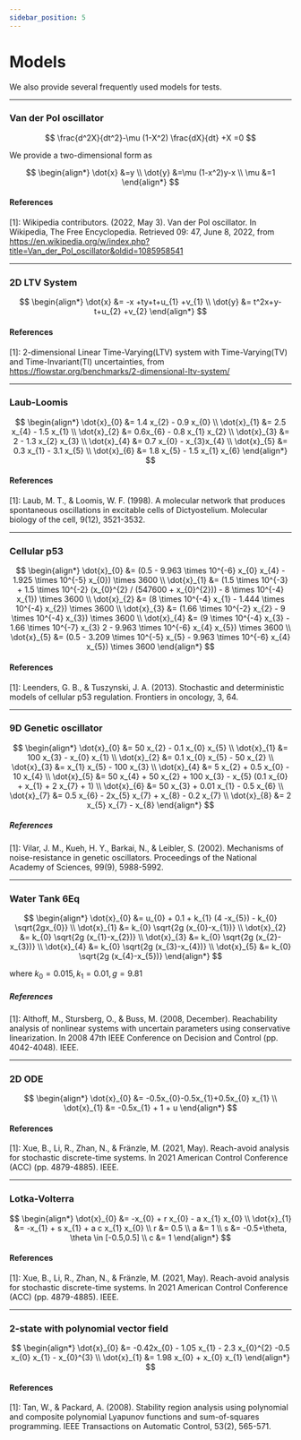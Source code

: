 ```yaml
---
sidebar_position: 5
---
```


# Models

We also provide several frequently used models for tests.

---

### Van der Pol oscillator

$$
\frac{d^2X}{dt^2}-\mu (1-X^2) \frac{dX}{dt} +X =0
$$

We provide a two-dimensional form as

$$
\begin{align*}
\dot{x} &=y \\
\dot{y} &=\mu (1-x^2)y-x \\
\mu &=1
\end{align*}
$$

#### References

[1]: Wikipedia contributors. (2022, May 3). Van der Pol oscillator. In Wikipedia, The Free Encyclopedia. Retrieved 09:
47, June 8, 2022, from https://en.wikipedia.org/w/index.php?title=Van_der_Pol_oscillator&oldid=1085958541

---

### 2D LTV System

$$
\begin{align*}
\dot{x} &= -x +ty+t+u_{1} +v_{1} \\
\dot{y} &= t^2x+y-t+u_{2} +v_{2}
\end{align*}
$$

#### References

[1]: 2-dimensional Linear Time-Varying(LTV) system with Time-Varying(TV) and Time-Invariant(TI)
uncertainties, from https://flowstar.org/benchmarks/2-dimensional-ltv-system/

---

### Laub-Loomis

$$
\begin{align*}
\dot{x}_{0} &= 1.4 x_{2} - 0.9 x_{0} \\
\dot{x}_{1} &= 2.5 x_{4} - 1.5 x_{1} \\
\dot{x}_{2} &= 0.6x_{6} - 0.8 x_{1} x_{2} \\
\dot{x}_{3} &= 2 - 1.3 x_{2} x_{3} \\
\dot{x}_{4} &= 0.7 x_{0} - x_{3}x_{4} \\
\dot{x}_{5} &= 0.3 x_{1} - 3.1 x_{5} \\
\dot{x}_{6} &= 1.8 x_{5} - 1.5 x_{1} x_{6}
\end{align*}
$$

#### References

[1]: Laub, M. T., & Loomis, W. F. (1998). A molecular network that produces spontaneous oscillations in excitable cells
of Dictyostelium. Molecular biology of the cell, 9(12), 3521-3532.

---

### Cellular p53

$$
\begin{align*}
\dot{x}_{0} &= (0.5 - 9.963 \times 10^{-6} x_{0} x_{4} - 1.925 \times 10^{-5} x_{0}) \times 3600 \\
\dot{x}_{1} &= (1.5 \times 10^{-3} + 1.5 \times 10^{-2} (x_{0}^{2} / (547600 + x_{0}^{2})) - 8 \times 10^{-4} x_{1})
\times 3600 \\
\dot{x}_{2} &= (8 \times 10^{-4} x_{1} - 1.444 \times 10^{-4} x_{2}) \times 3600 \\
\dot{x}_{3} &= (1.66 \times 10^{-2} x_{2} - 9 \times 10^{-4} x_{3}) \times 3600 \\
\dot{x}_{4} &= (9 \times 10^{-4} x_{3} - 1.66 \times 10^{-7} x_{3} 2 - 9.963 \times 10^{-6} x_{4} x_{5}) \times 3600 \\
\dot{x}_{5} &= (0.5 - 3.209 \times 10^{-5} x_{5} - 9.963 \times 10^{-6} x_{4} x_{5}) \times 3600
\end{align*}
$$

#### References

[1]: Leenders, G. B., & Tuszynski, J. A. (2013). Stochastic and deterministic models of cellular p53 regulation.
Frontiers in oncology, 3, 64.

---

### 9D Genetic oscillator

$$
\begin{align*}
\dot{x}_{0} &= 50 x_{2} - 0.1 x_{0} x_{5} \\
\dot{x}_{1} &= 100 x_{3} - x_{0} x_{1} \\
\dot{x}_{2} &= 0.1 x_{0} x_{5} - 50 x_{2} \\
\dot{x}_{3} &= x_{1} x_{5} - 100 x_{3} \\
\dot{x}_{4} &= 5 x_{2} + 0.5 x_{0} - 10 x_{4} \\
\dot{x}_{5} &= 50 x_{4} + 50 x_{2} + 100 x_{3} - x_{5} (0.1 x_{0} + x_{1} + 2 x_{7} + 1) \\
\dot{x}_{6} &= 50 x_{3} + 0.01 x_{1} - 0.5 x_{6} \\
\dot{x}_{7} &= 0.5 x_{6} - 2x_{5} x_{7} + x_{8} - 0.2 x_{7} \\
\dot{x}_{8} &= 2 x_{5} x_{7} - x_{8}
\end{align*}
$$

##### References

[1]: Vilar, J. M., Kueh, H. Y., Barkai, N., & Leibler, S. (2002). Mechanisms of noise-resistance in genetic oscillators.
Proceedings of the National Academy of Sciences, 99(9), 5988-5992.

---

### Water Tank 6Eq

$$
\begin{align*}
\dot{x}_{0} &= u_{0} + 0.1 + k_{1} (4 -x_{5}) - k_{0} \sqrt{2gx_{0}} \\
\dot{x}_{1} &= k_{0} \sqrt{2g (x_{0}-x_{1})} \\
\dot{x}_{2} &= k_{0} \sqrt{2g (x_{1}-x_{2})} \\
\dot{x}_{3} &= k_{0} \sqrt{2g (x_{2}-x_{3})} \\
\dot{x}_{4} &= k_{0} \sqrt{2g (x_{3}-x_{4})} \\
\dot{x}_{5} &= k_{0} \sqrt{2g (x_{4}-x_{5})}
\end{align*}
$$

where $k_{0} = 0.015, k_{1}= 0.01, g=9.81$

##### References

[1]: Althoff, M., Stursberg, O., & Buss, M. (2008, December). Reachability analysis of
nonlinear systems with uncertain parameters using conservative linearization. In 2008
47th IEEE Conference on Decision and Control (pp. 4042-4048). IEEE.

---

### 2D ODE

$$
\begin{align*}
\dot{x}_{0} &= -0.5x_{0}-0.5x_{1}+0.5x_{0} x_{1} \\
\dot{x}_{1} &= -0.5x_{1} + 1 + u
\end{align*}
$$

#### References

[1]: Xue, B., Li, R., Zhan, N., & Fränzle, M. (2021, May). Reach-avoid analysis for stochastic discrete-time systems. In
2021 American Control Conference (ACC) (pp. 4879-4885). IEEE.

--- 

### Lotka-Volterra

$$
\begin{align*}
\dot{x}_{0} &= -x_{0} + r x_{0} - a x_{1} x_{0} \\
\dot{x}_{1} &= -x_{1} + s x_{1} + a c x_{1} x_{0} \\
r &= 0.5 \\
a &= 1 \\
s &= -0.5+\theta, \theta \in [-0.5,0.5] \\
c &= 1
\end{align*}
$$

#### References

[1]: Xue, B., Li, R., Zhan, N., & Fränzle, M. (2021, May). Reach-avoid analysis for stochastic discrete-time systems. In
2021 American Control Conference (ACC) (pp. 4879-4885). IEEE.

---

### 2-state with polynomial vector field

$$
\begin{align*}
\dot{x}_{0} &= -0.42x_{0} - 1.05 x_{1} - 2.3 x_{0}^{2} -0.5 x_{0} x_{1} - x_{0}^{3} \\
\dot{x}_{1} &= 1.98 x_{0} + x_{0} x_{1}
\end{align*}
$$

#### References

[1]: Tan, W., & Packard, A. (2008). Stability region analysis using polynomial and composite polynomial Lyapunov
functions and sum-of-squares programming. IEEE Transactions on Automatic Control, 53(2), 565-571.